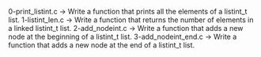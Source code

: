 0-print_listint.c -> Write a function that prints all the elements of a listint_t list.
1-listint_len.c -> Write a function that returns the number of elements in a linked listint_t list.
2-add_nodeint.c -> Write a function that adds a new node at the beginning of a listint_t list.
3-add_nodeint_end.c -> Write a function that adds a new node at the end of a listint_t list.


